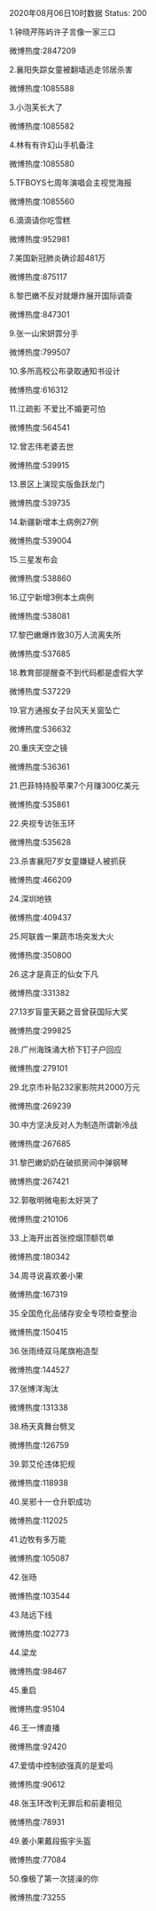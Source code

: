 2020年08月06日10时数据
Status: 200

1.钟晓芹陈屿许子言像一家三口

微博热度:2847209

2.襄阳失踪女童被翻墙逃走邻居杀害

微博热度:1085588

3.小泡芙长大了

微博热度:1085582

4.林有有许幻山手机备注

微博热度:1085580

5.TFBOYS七周年演唱会主视觉海报

微博热度:1085560

6.滴滴请你吃雪糕

微博热度:952981

7.美国新冠肺炎确诊超481万

微博热度:875117

8.黎巴嫩不反对就爆炸展开国际调查

微博热度:847301

9.张一山宋妍霏分手

微博热度:799507

10.多所高校公布录取通知书设计

微博热度:616312

11.江疏影 不爱比不婚更可怕

微博热度:564541

12.曾志伟老婆去世

微博热度:539915

13.景区上演现实版鱼跃龙门

微博热度:539735

14.新疆新增本土病例27例

微博热度:539004

15.三星发布会

微博热度:538860

16.辽宁新增3例本土病例

微博热度:538081

17.黎巴嫩爆炸致30万人流离失所

微博热度:537685

18.教育部提醒查不到代码都是虚假大学

微博热度:537229

19.官方通报女子台风天关窗坠亡

微博热度:536632

20.重庆天空之镜

微博热度:536361

21.巴菲特持股苹果7个月赚300亿美元

微博热度:535861

22.央视专访张玉环

微博热度:535628

23.杀害襄阳7岁女童嫌疑人被抓获

微博热度:466209

24.深圳地铁

微博热度:409437

25.阿联酋一果蔬市场突发大火

微博热度:350800

26.这才是真正的仙女下凡

微博热度:331382

27.13岁盲童天籁之音曾获国际大奖

微博热度:299825

28.广州海珠涌大桥下钉子户回应

微博热度:279101

29.北京市补贴232家影院共2000万元

微博热度:269239

30.中方坚决反对人为制造所谓新冷战

微博热度:267685

31.黎巴嫩奶奶在破损房间中弹钢琴

微博热度:267421

32.郭敬明微电影太好哭了

微博热度:210106

33.上海开出首张控烟顶额罚单

微博热度:180342

34.周寻说喜欢姜小果

微博热度:167319

35.全国危化品储存安全专项检查整治

微博热度:150415

36.张雨绮双马尾旗袍造型

微博热度:144527

37.张博洋淘汰

微博热度:131338

38.杨天真舞台劈叉

微博热度:126759

39.郭艾伦违体犯规

微博热度:118938

40.吴邪十一仓升职成功

微博热度:112025

41.边牧有多万能

微博热度:105087

42.张旸

微博热度:103544

43.陆远下线

微博热度:102773

44.梁龙

微博热度:98467

45.重启

微博热度:95104

46.王一博直播

微博热度:92420

47.爱情中控制欲强真的是爱吗

微博热度:90612

48.张玉环改判无罪后和前妻相见

微博热度:78931

49.姜小果戴段振宇头盔

微博热度:77084

50.像极了第一次搓澡的你

微博热度:73255

